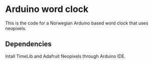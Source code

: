 # Arduino word clock

This is the code for a Norwegian Arduino based word clock that uses neopixels.

## Dependencies

Intall TimeLib and Adafruit Neopixels through Arduino IDE.
